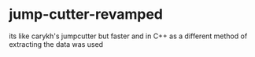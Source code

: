 # jump-cutter-revamped
its like carykh's jumpcutter but faster and in C++ as a different method of extracting the data was used
